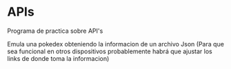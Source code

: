 # APIs

Programa de practica sobre API's

Emula una pokedex obteniendo la informacion de un archivo Json
(Para que sea funcional en otros dispositivos probablemente habrá que ajustar los links de donde toma la informacion)
